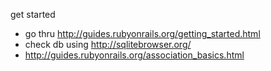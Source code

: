 get started
- go thru http://guides.rubyonrails.org/getting_started.html
- check db using http://sqlitebrowser.org/
- http://guides.rubyonrails.org/association_basics.html
